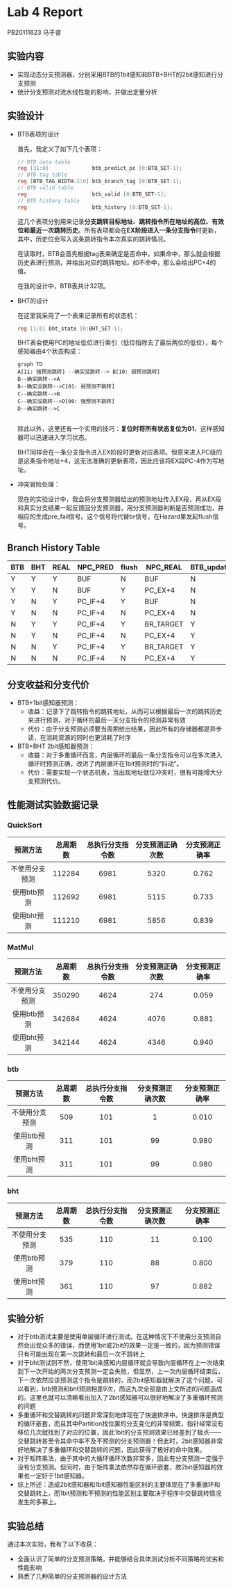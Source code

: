 # Lab 4 Report

PB20111623 马子睿

## 实验内容

* 实现动态分支预测器，分别采用BTB的1bit感知和BTB+BHT的2bit感知进行分支预测
* 统计分支预测对流水线性能的影响，并做出定量分析

## 实验设计

* BTB表项的设计

  首先，我定义了如下几个表项：

  ```verilog
  // BTB data table
  reg [31:0]              btb_predict_pc [0:BTB_SET-1];
  // BTB tag table
  reg [BTB_TAG_WIDTH-1:0] btb_branch_tag [0:BTB_SET-1];
  // BTB valid table
  reg                     btb_valid [0:BTB_SET-1];
  // BTB history table
  reg                     btb_history [0:BTB_SET-1];
  ```

  这几个表项分别用来记录**分支跳转目标地址、跳转指令所在地址的高位、有效位和最近一次跳转历史**。所有表项都会在**EX阶段进入一条分支指令**时更新，其中，历史位会写入这条跳转指令本次真实的跳转情况。

  在读取时，BTB会首先根据tag表来确定是否命中，如果命中，那么就会根据历史表进行预测，并给出对应的跳转地址。如不命中，那么会给出PC+4的值。

  在我的设计中，BTB表共计32项。

* BHT的设计

  在这里我采用了一个表来记录所有的状态机：

  ```verilog
  reg [1:0] bht_state [0:BHT_SET-1];
  ```

  BHT表会使用PC的地址低位进行索引（低位指除去了最后两位的低位），每个感知器由4个状态构成：

  ```mermaid
  graph TD
  A[11: 强预测跳转] --确实没跳转--> B[10: 弱预测跳转]
  B--确实跳转-->A
  B--确实没跳转-->C[01: 弱预测不跳转]
  C--确实跳转-->B
  C--确实没跳转-->D[00: 强预测不跳转]
  D--确实跳转-->C
  
  
  ```
  
  除此以外，这里还有一个实用的技巧：**复位时将所有状态复位为01**，这样感知器可以迅速进入学习状态。
  
  BHT同样会在一条分支指令进入EX阶段时更新对应表项。但原来进入PC级的是这条指令地址+4，这无法准确的更新表项，因此应该将EX段PC-4作为写地址。
  
* 冲突冒险处理：

  现在的实验设计中，我会将分支预测器给出的预测地址传入EX段，再从EX段和真实分支结果一起反馈回分支预测器，用分支预测器判断是否预测成功，并相应的生成pre_fail信号。这个信号将代替br信号，在Hazard里发起flush信号。

## Branch History Table

| BTB  | BHT  | REAL | NPC_PRED | flush | NPC_REAL  | BTB_update |
| ---- | ---- | ---- | -------- | ----- | --------- | ---------- |
| Y    | Y    | Y    | BUF      | N     | BUF       | N          |
| Y    | Y    | N    | BUF      | Y     | PC_EX+4   | N          |
| Y    | N    | Y    | PC_IF+4  | Y     | BUF       | N          |
| Y    | N    | N    | PC_IF+4  | N     | PC_EX+4   | N          |
| N    | Y    | Y    | PC_IF+4  | Y     | BR_TARGET | Y          |
| N    | Y    | N    | PC_IF+4  | N     | PC_EX+4   | Y          |
| N    | N    | Y    | PC_IF+4  | Y     | BR_TARGET | Y          |
| N    | N    | N    | PC_IF+4  | N     | PC_EX+4   | Y          |

## 分支收益和分支代价

* BTB+1bit感知器预测：
  * 收益：记录下了跳转指令的跳转地址，从而可以根据最后一次的跳转历史来进行预测，对于循环的最后一天分支指令的预测非常有效
  * 代价：由于分支预测必须要当周期给出结果，因此所有的存储器都是异步读，在消耗资源的同时也更消耗了时序
* BTB+BHT 2bit感知器预测：
  * 收益：对于多重循环而言，内层循环的最后一条分支指令可以在多次进入循环时预测正确，改进了内层循环在1bit预测时的“抖动”。
  * 代价：需要实现一个状态机表，当出现地址低位冲突时，很有可能增大分支预测代价。

## 性能测试实验数据记录

### QuickSort

|    预测方法    | 总周期数 | 总执行分支指令数 | 分支预测正确次数 | 分支预测正确率 |
| :------------: | :------: | :--------------: | :--------------: | :------------: |
| 不使用分支预测 |  112284  |       6981       |       5320       |     0.762      |
|  使用btb预测   |  112692  |       6981       |       5115       |     0.733      |
|  使用bht预测   |  111210  |       6981       |       5856       |     0.839      |

### MatMul

|    预测方法    | 总周期数 | 总执行分支指令数 | 分支预测正确次数 | 分支预测正确率 |
| :------------: | :------: | :--------------: | :--------------: | :------------: |
| 不使用分支预测 |  350290  |       4624       |       274        |     0.059      |
|  使用btb预测   |  342684  |       4624       |       4076       |     0.881      |
|  使用bht预测   |  342144  |       4624       |       4346       |     0.940      |

### btb

|    预测方法    | 总周期数 | 总执行分支指令数 | 分支预测正确次数 | 分支预测正确率 |
| :------------: | :------: | :--------------: | :--------------: | :------------: |
| 不使用分支预测 |   509    |       101        |        1         |     0.010      |
|  使用btb预测   |   311    |       101        |        99        |     0.980      |
|  使用bht预测   |   311    |       101        |        99        |     0.980      |

### bht

|    预测方法    | 总周期数 | 总执行分支指令数 | 分支预测正确次数 | 分支预测正确率 |
| :------------: | :------: | :--------------: | :--------------: | :------------: |
| 不使用分支预测 |   535    |       110        |        11        |     0.100      |
|  使用btb预测   |   379    |       110        |        88        |     0.800      |
|  使用bht预测   |   361    |       110        |        97        |     0.882      |

## 实验分析

* 对于btb测试主要是使用单层循环进行测试。在这种情况下不使用分支预测自然会出现众多的错误，而使用1bit或2bit的效果一定是一致的，因为预测错误只有可能出现在第一次跳转和最后一次不跳转上
* 对于bht测试则不然，使用1bit来感知内层循环就会导致内层循环在上一次结束到下一次开始的两次分支预测一定会失败，但显然，上一次内层循环结束后，下一次依然应该预测这个指令是跳转的，而2bit感知器就解决了这个问题。可以看到，btb预测和bht预测相差9次，而这九次全部是由上文所述的问题造成的。这里也就可以清晰看出加入了2bit感知器可以很好地解决了多重循环预测的问题
* 多重循环和交替跳转的问题非常深刻地体现在了快速排序中。快速排序是典型的循环嵌套，而且其中Partition找位置的分支变化的非常频繁，指针经常没有移位几次就找到了对应的位置，因此1bit的分支预测效果已经差到了极点——交替跳转甚至令其命中率不及不预测的分支预测器！但此时，2bit感知器非常好地解决了多重循环和交替跳转的问题，因此获得了极好的命中效果。
* 对于矩阵乘法，由于其中的大循环循环次数非常多，因此有分支预测一定强于没有分支预测。但同时，由于矩阵乘法依然存在循环嵌套，故2bit感知器的效果也一定好于1bit感知器。
* 综上所述：造成2bit感知器和1bit感知器性能区别的主要体现在了多重循环和交替跳转上，而1bit预测和不预测的性能区别主要取决于程序中交替跳转情况发生的多寡上。

## 实验总结

通过本次实验，我有了以下收获：

* 全面认识了简单的分支预测策略，并能够结合具体测试分析不同策略的优劣和性能影响
* 熟悉了几种简单的分支预测器的设计方法